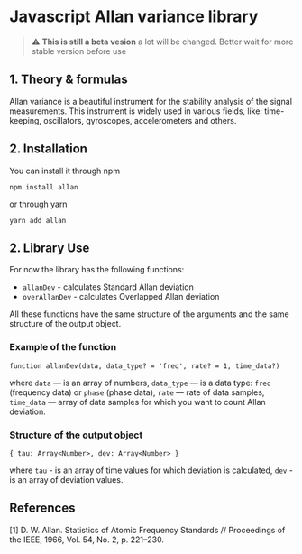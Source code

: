 # Javascript Allan variance library

> :warning: **This is still a beta vesion** a lot will be changed. Better wait for more stable version before use

## 1. Theory & formulas

Allan variance is a beautiful instrument for the stability analysis of the signal measurements. This instrument is widely used in various fields, like: time-keeping, oscillators, gyroscopes, accelerometers and others.

## 2. Installation

You can install it through npm
```
npm install allan
```

or through yarn
```
yarn add allan
```

## 2. Library Use

For now the library has the following functions:
- `allanDev` - calculates Standard Allan deviation
- `overAllanDev` - calculates Overlapped Allan deviation

All these functions have the same structure of the arguments and the same structure of the output object.

### Example of the function
```
function allanDev(data, data_type? = 'freq', rate? = 1, time_data?)
```
where `data` — is an array of numbers, `data_type` — is a data type: `freq` (frequency data) or `phase` (phase data), `rate` — rate of data samples, `time_data` — array of data samples for which you want to count Allan deviation. 

### Structure of the output object

`{ tau: Array<Number>, dev: Array<Number> }`

where `tau` - is an array of time values for which deviation is calculated, `dev` - is an array of deviation values.

## References

[1] D. W. Allan. Statistics of Atomic Frequency Standards // Proceedings of the IEEE, 1966, Vol. 54, No. 2, p. 221–230.
